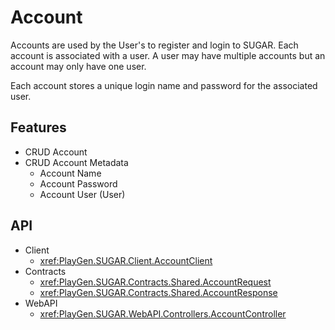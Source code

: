 # Account
Accounts are used by the User's to register and login to SUGAR.
Each account is associated with a user. A user may have multiple accounts but an account may only have one user.

Each account stores a unique login name and password for the associated user.

## Features
* CRUD Account
* CRUD Account Metadata
	* Account Name
	* Account Password
	* Account User (User)

## API
* Client
	* <xref:PlayGen.SUGAR.Client.AccountClient>
* Contracts
	* <xref:PlayGen.SUGAR.Contracts.Shared.AccountRequest>
	* <xref:PlayGen.SUGAR.Contracts.Shared.AccountResponse>
* WebAPI
	* <xref:PlayGen.SUGAR.WebAPI.Controllers.AccountController>